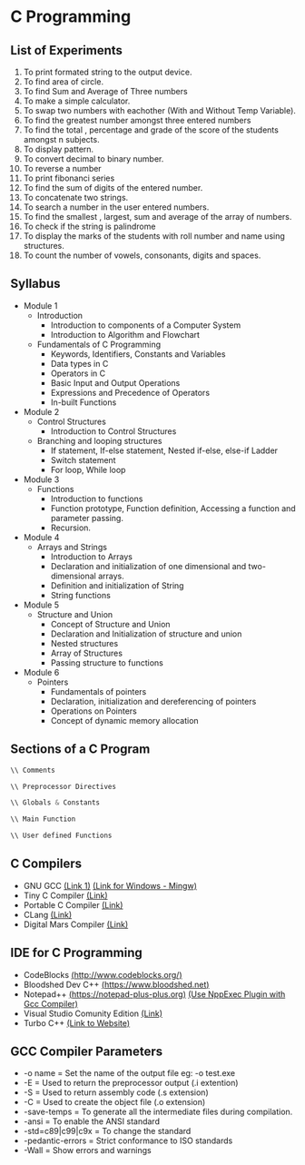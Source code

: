 # C Programming

## List of Experiments

1. To print formated string to the output device.
2. To find area of circle.
3. To find Sum and Average of Three numbers
4. To make a simple calculator.
5. To swap two numbers with eachother (With and Without Temp Variable).
6. To find the greatest number amongst three entered numbers
7. To find the total , percentage and grade of the score of the students amongst n subjects.
8. To display pattern.
9. To convert decimal to binary number.
10. To reverse a number
11. To print fibonanci series
12. To find the sum of digits of the entered number.
13. To concatenate two strings.
14. To search a number in the user entered numbers.
15. To find the smallest , largest, sum and average of the array of numbers.
16. To check if the string is palindrome
17. To display the marks of the students with roll number and name using structures.
18. To count the number of vowels, consonants, digits and spaces.

## Syllabus
- Module 1
    -  Introduction
        -   Introduction to components of a Computer System
        -   Introduction to Algorithm and Flowchart
    -  Fundamentals of C Programming 
        -   Keywords, Identifiers, Constants and Variables
        -   Data types in C
        -   Operators in C
        -   Basic Input and Output Operations
        -   Expressions and Precedence of Operators
        -   In-built Functions 
- Module 2
    -   Control Structures
        -   Introduction to Control Structures
    -   Branching and looping structures
        -   If statement, If-else statement, Nested if-else, else-if Ladder
        -   Switch statement
        -   For loop, While loop
-   Module 3
    -   Functions
        -   Introduction to functions
        -   Function prototype, Function definition, Accessing a function and
parameter passing.
        -   Recursion.
- Module 4
    -   Arrays and Strings
        -   Introduction to Arrays
        -   Declaration and initialization of one dimensional and two-dimensional
arrays.
        -   Definition and initialization of String
        -   String functions 
-   Module 5
    -   Structure and Union
        -   Concept of Structure and Union
        -   Declaration and Initialization of structure and union
        -   Nested structures
        -   Array of Structures
        -   Passing structure to functions
-   Module 6
    -   Pointers 
        -   Fundamentals of pointers
        -   Declaration, initialization and dereferencing of pointers
        -   Operations on Pointers
        -   Concept of dynamic memory allocation

## Sections of a C Program
```c
\\ Comments

\\ Preprocessor Directives

\\ Globals & Constants

\\ Main Function

\\ User defined Functions

```

## C Compilers
-   GNU GCC [(Link 1)](https://gcc.gnu.org/) [(Link for Windows - Mingw)](https://sourceforge.net/projects/mingw/files/Installer/mingw-get-setup.exe/download)
-   Tiny C Compiler [(Link)](https://bellard.org/tcc/)
-   Portable C Compiler [(Link)](http://pcc.ludd.ltu.se/)
-   CLang [(Link)](http://releases.llvm.org/download.html)
-   Digital Mars Compiler [(Link)](https://digitalmars.com/download/freecompiler.html)


## IDE for C Programming
-   CodeBlocks [(http://www.codeblocks.org/)](http://www.codeblocks.org/)
-   Bloodshed Dev C++ [(https://www.bloodshed.net)](https://www.bloodshed.net/devcpp.html)
-   Notepad++ [(https://notepad-plus-plus.org)](https://notepad-plus-plus.org/downloads/) [(Use NppExec Plugin with Gcc Compiler)](https://gist.github.com/softon/0e4d48eb72119607d003c88197daa6d5)
-   Visual Studio Comunity Edition [(Link)](https://visualstudio.microsoft.com/vs/features/cplusplus/)
-   Turbo C++ [(Link to Website)](https://developerinsider.co/download-turbo-c-for-windows-7-8-8-1-and-windows-10-32-64-bit-full-screen/)

## GCC Compiler Parameters
-   -o name = Set the name of the output file eg: -o test.exe
-   -E  =   Used to return the preprocessor output (.i extention)
-   -S  =   Used to return assembly code  (.s extension)
-   -C  =   Used to create the object file (.o extension)
-   -save-temps =   To generate all the intermediate files during compilation.
-   -ansi   =   To enable the ANSI standard
-   -std=c89|c99|c9x = To change the standard
-   -pedantic-errors = Strict conformance to ISO standards
-   -Wall = Show errors and warnings